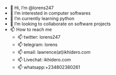 - 👋 Hi, I’m @lorens247
- 👀 I’m interested in computer softwares
- 🌱 I’m currently learning python
- 💞️ I’m looking to collaborate on software projects
- 📫 How to reach me 
   - 📫 twitter: lorens247
   - 📫 telegram: lorens
   - 📫 email: lawrence(at)ikhidero.com
   - 📫 Livechat: ikhidero.com
   - 📫 whatsapp:+234802380261

<!---
lorens247/lorens247 is a ✨ special ✨ repository because its `README.md` (this file) appears on your GitHub profile.
You can click the Preview link to take a look at your changes.
--->

